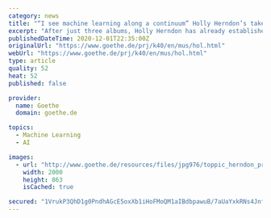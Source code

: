 ```yaml
---
category: news
title: "“I see machine learning along a continuum” Holly Herndon’s take on AI music"
excerpt: "After just three albums, Holly Herndon has already established herself as one of the major names in the AI music scene. Despite creating sounds that seem anonymous and impersonal at times, Herndon says making AI-powered music is still a very human endeavour."
publishedDateTime: 2020-12-01T22:35:00Z
originalUrl: "https://www.goethe.de/prj/k40/en/mus/hol.html"
webUrl: "https://www.goethe.de/prj/k40/en/mus/hol.html"
type: article
quality: 52
heat: 52
published: false

provider:
  name: Goethe
  domain: goethe.de

topics:
  - Machine Learning
  - AI

images:
  - url: "http://www.goethe.de/resources/files/jpg976/toppic_herndon_proto_press_photo_010_print_credit_bcamaca_cropped.jpg"
    width: 2000
    height: 863
    isCached: true

secured: "1VrukP3QhD1g0PndhAGcE5oxXb1iHoFMoQM1aIBdbpawuB/7aUaYxkRNs4Jnfgn3IJXD8r6GzdwMuEhQ52ZDofZQuI6QqCsek0TOiwRj5uIcp+HwOHMNzl2bKOGJ69QmXx/EHKjYP27dWrW+peOag4Q+KooRyDWORl5/PCLX354dGaX4CcPw7KBKxM79JYnsImkzqmdvNRyIwTmI7WRPfYwlqUl+XcR/EKhGY0PYG7Mir5+rOa2w19XJBPBj8TGmIPiBJQwlJva43Q5/0FINCujfO6+NmtQIyHk84LCQ05KV2LcxzYWJ+G8cSMylGou+qlqlLQxjYxUIDRtoRKYO3XFUV+y+RRmz+9c+kKxjkLg=;GFPrLAxXjQ2fkPGWKvPemw=="
---
```


